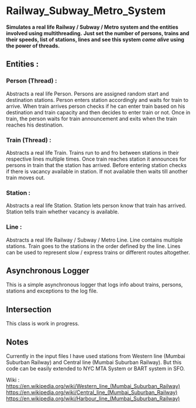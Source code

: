 # Railway_Subway_Metro_System

**Simulates a real life Railway / Subway / Metro system and the entities involved using multithreading.** 
**Just set the number of persons, trains and their speeds, list of stations, lines and see this system _come_ _alive_ using the power of threads.**

## Entities :

### Person (Thread) :

Abstracts a real life Person.
Persons are assigned random start and destination stations. Person enters station accordingly and waits for train to arrive. When train arrives person checks if he can enter train based on his destination and train capacity and then decides to enter train or not. Once in train, the person waits for train announcement and exits when the train reaches his destination.

### Train (Thread) :

Abstracts a real life Train.
Trains run to and fro between stations in their respective lines multiple times. Once train reaches station it announces for persons in train that the station has arrived. Before entering station checks if there is vacancy available in station. If not available then waits till another train moves out.

### Station :

Abstracts a real life Station.
Station lets person know that train has arrived. Station tells train whether vacancy is available.

### Line :

Abstracts a real life Railway / Subway / Metro Line.
Line contains multiple stations. Train goes to the stations in the order defined by the line. Lines can be used to represent slow / express trains or different routes altogether.

## 

## Asynchronous Logger

This is a simple asynchronous logger that logs info about trains, persons, stations and exceptions to the log file.

## Intersection

This class is work in progress.

## Notes

Currently in the input files I have used stations from Western line (Mumbai Suburban Railway) and Central line (Mumbai Suburban Railway).
But this code can be easily extended to NYC MTA System or BART system in SFO.

Wiki :
https://en.wikipedia.org/wiki/Western_line_(Mumbai_Suburban_Railway)
https://en.wikipedia.org/wiki/Central_line_(Mumbai_Suburban_Railway)
https://en.wikipedia.org/wiki/Harbour_line_(Mumbai_Suburban_Railway)
